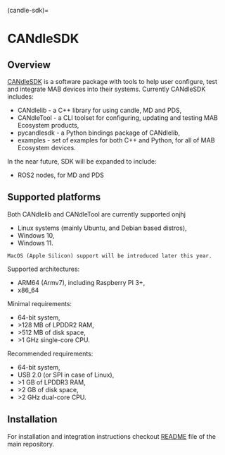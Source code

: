 (candle-sdk)=

# CANdleSDK

## Overview

[CANdleSDK](https://github.com/mabrobotics/CANdle-SDK) is a software package with tools to help user
configure, test and integrate MAB devices into their systems. Currently CANdleSDK includes:

- CANdlelib - a C++ library for using candle, MD and PDS,
- CANdleTool - a CLI toolset for configuring, updating and testing MAB Ecosystem products,
- pycandlesdk - a Python bindings package of CANdlelib,
- examples - set of examples for both C++ and Python, for all of MAB Ecosystem devices.

In the near future, SDK will be expanded to include:

- ROS2 nodes, for MD and PDS

## Supported platforms

Both CANdlelib and CANdleTool are currently supported onjhj

- Linux systems (mainly Ubuntu, and Debian based distros),
- Windows 10,
- Windows 11.

```{note}
MacOS (Apple Silicon) support will be introduced later this year.
```

Supported architectures:

- ARM64 (Armv7), including Raspberry PI 3+,
- x86_64

Minimal requirements:

- 64-bit system,
- \>128 MB of LPDDR2 RAM,
- \>512 MB of disk space,
- \>1 GHz single-core CPU.

Recommended requirements:

- 64-bit system,
- USB 2.0 (or SPI in case of Linux),
- \>1 GB of LPDDR3 RAM,
- \>2 GB of disk space,
- \>2 GHz dual-core CPU.

## Installation

For installation and integration instructions checkout
[README](https://github.com/mabrobotics/CANdle-SDK) file of the main repository.
